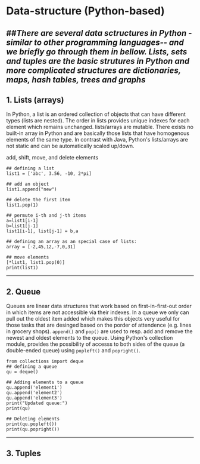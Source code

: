 # Data-structure (Python-based)

##*There are several data sctructures in Python -similar to other programming languages-- and we briefly go through them in bellow.
Lists, sets and tuples are the basic strutures in Python and more complicated structures are dictionaries, maps, hash tables, trees and graphs*
-----
## 1. Lists (arrays)

In Python, a list is an ordered collection of objects that can have different types (lists are nested). The order in lists provides unique indexes for each element which remains unchanged. lists/arrays are mutable. There exists no built-in array in Python and are basically those lists that have homogenous elements of the same type. In contrast with Java, Python's lists/arrays are not static and can be automatically scaled up/down.

add, shift, move, and delete elements

```
## defining a list
list1 = ['abc', 3.56, -10, 2*pi]

## add an object
list1.append("new")

## delete the first item
list1.pop(1)

## permute i-th and j-th items
a=list1[i-1]
b=list1[j-1]
list1[i-1], list[j-1] = b,a

## defining an array as an special case of lists:
array = [-2,45,12,-7,0,31]

## move elements
[*list1, list1.pop(0)]
print(list1)
```

-----
## 2. Queue
Queues are linear data structures that work based on first-in-first-out order in which items are not accessible via their indexes. In a queue we only can pull out the oldest item added which makes this objects very useful for those tasks that are desinged based on the porder of attendence (e.g. lines in grocery shops). ```append()``` and ```pop()``` are used to resp. add and remove the newest and oldest elements to the queue. Using Python's collection module, provides the possibility of accesss to both sides of the queue (a double-ended queue) using ```popleft()``` and ```popright()```.

```
from collections import deque
## defining a queue
qu = deque()
 
## Adding elements to a queue
qu.append('element1')
qu.append('element2')
qu.append('element3')
print("Updated queue:")
print(qu)

## Deleting elements 
print(qu.popleft())
print(qu.popright())
```

-----
## 3. Tuples 
